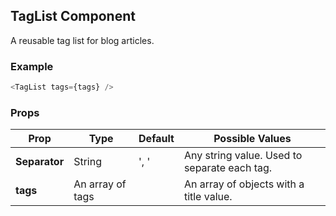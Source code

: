 ## TagList Component
A reusable tag list for blog articles.

### Example

```js
<TagList tags={tags} />
```

### Props

| Prop          | Type     | Default     | Possible Values
| ------------- | -------- | ----------- | ---------------------------------------------
| **Separator**    | String   |  ', '           | Any string value. Used to separate each tag.
| **tags**    | An array of tags   |             | An array of objects with a title value.
